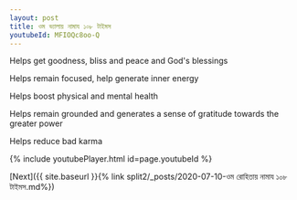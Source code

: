 ```yaml
---
layout: post
title: ওম ভ্যালায় নামায ১০৮ টাইমস
youtubeId: MFIOQc8oo-Q
---
```

 
 
Helps get goodness, bliss and peace and God's blessings
 
Helps remain focused, help generate inner energy 
 
Helps boost physical and mental health 
 
Helps remain grounded and generates a sense of gratitude towards the greater power 
 
Helps reduce bad karma
 
 
 
 


{% include youtubePlayer.html id=page.youtubeId %}
 
[Next]({{ site.baseurl }}{% link  split2/_posts/2020-07-10-ওম রোহিতায় নামায ১০৮ টাইমস.md%})
 
